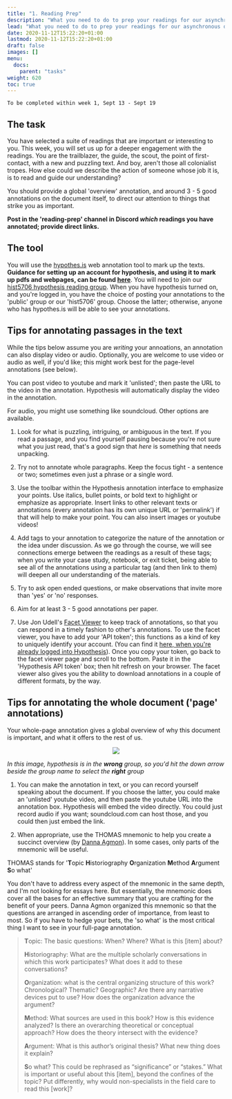 ```yaml
---
title: "1. Reading Prep"
description: "What you need to do to prep your readings for our asynchronous discussion"
lead: "What you need to do to prep your readings for our asynchronous discussion."
date: 2020-11-12T15:22:20+01:00
lastmod: 2020-11-12T15:22:20+01:00
draft: false
images: []
menu:
  docs:
    parent: "tasks"
weight: 620
toc: true
---
```


```
To be completed within week 1, Sept 13 - Sept 19
```

## The task

You have selected a suite of readings that are important or interesting to you. This week, you will set us up for a deeper engagement with the readings. You are the trailblazer, the guide, the scout, the point of first-contact, with a new and puzzling text. And boy, aren't those all colonialist tropes. How else could we describe the action of someone whose job it is, is to read and guide our understanding?

You should provide a global 'overview' annotation, and around 3 - 5 good annotations on the document itself, to direct our attention to things that strike you as important.

**Post in the 'reading-prep' channel in Discord _which_ readings you have annotated; provide direct links.**

## The tool

You will use the [hypothes.is](https://hypothes.is) web annotation tool to mark up the texts. **Guidance for setting up an account for hypothesis, and using it to mark up pdfs and webpages, can be found [here](/docs/tutorials/hypothesis)**. You will need to join our [hist5706 hypothesis reading group](https://hypothes.is/groups/VgaqzeDn/hist5706). When you have hypothesis turned on, and you're logged in, you have the choice of posting your annotations to the 'public' group or our 'hist5706' group. Choose the latter; otherwise, anyone who has hypothes.is will be able to see your annotations.

## Tips for annotating passages in the text

While the tips below assume you are _writing_ your annoations, an annotation can also display video or audio. Optionally, you are welcome to use video or audio as well, if you'd like; this might work best for the page-level annotations (see below).

You can post video to youtube and mark it 'unlisted'; then paste the URL to the video in the annotation. Hypothesis will automatically display the video in the annotation.

For audio, you might use something like soundcloud. Other options are available.

1. Look for what is puzzling, intriguing, or ambiguous in the text. If you read a passage, and you find yourself pausing because you're not sure what you just read, that's a good sign that _here_ is something that needs unpacking.

2. Try not to annotate whole paragraphs. Keep the focus tight - a sentence or two; sometimes even just a phrase or a single word.

3. Use the toolbar within the Hypothesis annotation interface to emphasize your points. Use italics, bullet points, or bold text to highlight or emphasize as appropriate. Insert links to other relevant texts or annotations (every annotation has its own unique URL or 'permalink') if that will help to make your point. You can also insert images or youtube videos!

4. Add tags to your annotation to categorize the nature of the annotation or the idea under discussion. As we go through the course, we will see connections emerge between the readings as a result of these tags; when you write your case study, notebook, or exit ticket, being able to see all of the annotations using a particular tag (and then link to them) will deepen all our understanding of the materials.

5. Try to ask open ended questions, or make observations that invite more than 'yes' or 'no' responses.

6. Aim for at least 3 - 5 good annotations per paper.

7. Use Jon Udell's [Facet Viewer](https://jonudell.info/h/facet/?max=50) to keep track of annotations, so that you can respond in a timely fashion to other's annotations. To use the facet viewer, you have to add your 'API token'; this functions as a kind of key to uniquely identify your account. (You can find it [here, when you're already logged into Hypothesis](https://hypothes.is/profile/developer)). Once you copy your token, go back to the facet viewer page and scroll to the bottom. Paste it in the 'Hypothesis API token' box; then hit refresh on your browser. The facet viewer also gives you the ability to download annotations in a couple of different formats, by the way.

## Tips for annotating the whole document ('page' annotations)

Your whole-page annotation gives a global overview of why this document is important, and what it offers to the rest of us.

<div align="center">

![](/images/pagenote.png)
</div>

_In this image, hypothesis is in the **wrong** group, so you'd hit the down arrow beside the group name to select the **right** group_

1. You can make the annotation in text, or you can record yourself speaking about the document. If you choose the latter, you could make an 'unlisted' youtube video, and then paste the youtube URL into the annotation box. Hypothesis will embed the video directly. You could just record audio if you want; soundcloud.com can host those, and you could then just embed the link.

2. When appropriate, use the THOMAS mnemonic to help you create a succinct overview (by [Danna Agmon](https://dannaagmon.files.wordpress.com/2014/08/thomas-a-useful-mnemonic-for-reading-historical-scholarship1.docx)). In some cases, only parts of the mnemonic will be useful.

THOMAS stands for '**T**opic **H**istoriography **O**rganization **M**ethod **A**rgument **S**o what'

You don't have to address every aspect of the mnemonic in the same depth, and I'm not looking for essays here. But essentially, the mnemonic does cover all the bases for an effective summary that you are crafting for the benefit of your peers. Danna Agmon organized this mnemonic so that the questions are arranged in ascending order of importance, from least to most. So if you have to hedge your bets, the 'so what' is the most critical thing I want to see in your full-page annotation.

> **T**opic: The basic questions: When? Where? What is this [item] about?
>
> **H**istoriography: What are the multiple scholarly conversations in which this work participates? What does it add to these conversations?
>
> **O**rganization: what is the central organizing structure of this work? Chronological? Thematic? Geographic? Are there any narrative devices put to use? How does the organization advance the argument?
>
> **M**ethod: What sources are used in this book? How is this evidence analyzed? Is there an overarching theoretical or conceptual approach? How does the theory intersect with the evidence?
>
> **A**rgument: What is this author’s original thesis? What new thing does it explain?
>
> **S**o what? This could be rephrased as “significance” or “stakes.” What is important or useful about this [item], beyond the confines of the topic? Put differently, why would non-specialists in the field care to read this [work]?    
